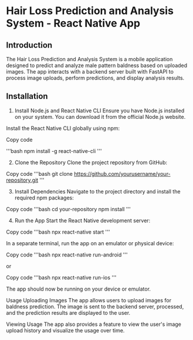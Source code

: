 # Hair Loss Prediction and Analysis System - React Native App

## Introduction
The Hair Loss Prediction and Analysis System is a mobile application designed to predict and analyze male pattern baldness based on uploaded images. The app interacts with a backend server built with FastAPI to process image uploads, perform predictions, and display analysis results.

## Installation
1. Install Node.js and React Native CLI
Ensure you have Node.js installed on your system. You can download it from the official Node.js website.

Install the React Native CLI globally using npm:

Copy code

'''bash
    npm install -g react-native-cli
'''

2. Clone the Repository
Clone the project repository from GitHub:


Copy code
'''bash
    git clone https://github.com/yourusername/your-repository.git
'''

3. Install Dependencies
Navigate to the project directory and install the required npm packages:

Copy code
'''bash
    cd your-repository
    npm install
'''

4. Run the App
Start the React Native development server:


Copy code
'''bash
    npx react-native start
'''

In a separate terminal, run the app on an emulator or physical device:

Copy code
'''bash
    npx react-native run-android
'''

or

Copy code
'''bash
    npx react-native run-ios
'''

The app should now be running on your device or emulator.

Usage
Uploading Images
The app allows users to upload images for baldness prediction. The image is sent to the backend server, processed, and the prediction results are displayed to the user.

Viewing Usage
The app also provides a feature to view the user's image upload history and visualize the usage over time.